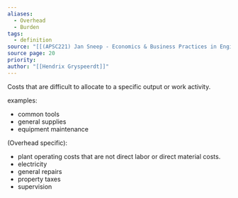 ```yaml
---
aliases:
  - Overhead
  - Burden
tags:
  - definition
source: "[[(APSC221) Jan Sneep - Economics & Business Practices in Engineering.pdf#page=20&selection=82,0,82,14|(APSC221) Jan Sneep - Economics & Business Practices in Engineering, page 20]]"
source page: 20
priority: 
author: "[[Hendrix Gryspeerdt]]"
---
```

Costs that are difficult to allocate to a specific output or work activity.

examples:
- common tools
- general supplies
- equipment maintenance

(Overhead specific):
- plant operating costs that are not direct labor or direct material costs.
- electricity
- general repairs
- property taxes
- supervision